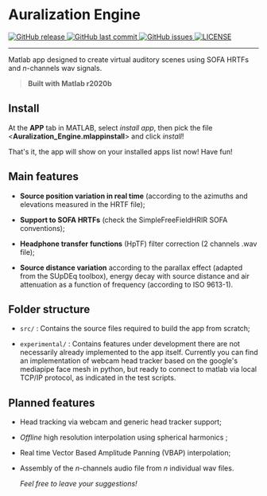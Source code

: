 # Auralization Engine

<p align="left">
  <a href="https://github.com/davircarvalho/Auralization_Engine/releases/" target="_blank">
    <img alt="GitHub release" src="https://img.shields.io/github/v/release/davircarvalho/Auralization_Engine?include_prereleases&style=flat-square">
  </a>

  <a href="https://github.com/davircarvalho/Auralization_Engine/commits/master" target="_blank">
    <img src="https://img.shields.io/github/last-commit/davircarvalho/Auralization_Engine?style=flat-square" alt="GitHub last commit">
  </a>

  <a href="https://github.com/davircarvalho/Auralization_Engine/issues" target="_blank">
    <img src="https://img.shields.io/github/issues/davircarvalho/Auralization_Engine?style=flat-square&color=red" alt="GitHub issues">
  </a>

  <a href="https://github.com/davircarvalho/Auralization_Engine/blob/master/LICENSE" target="_blank">
    <img alt="LICENSE" src="https://img.shields.io/github/license/davircarvalho/Auralization_Engine?style=flat-square&color=yellow">
  <a/>

</p>
<hr>


Matlab app designed to create virtual auditory scenes using SOFA HRTFs and *n*-channels wav signals.

>**Built with Matlab r2020b**

## Install
At the **APP** tab in MATLAB, select *install app*, then pick the file <**Auralization_Engine.mlappinstall**> and click *install*!

That's it, the app will show on your installed apps list now! Have fun!


## Main features

- **Source position variation in real time** (according to the azimuths and elevations measured in the HRTF file);

- **Support to SOFA HRTFs** (check the SimpleFreeFieldHRIR SOFA conventions);

- **Headphone transfer functions** (HpTF) filter correction (2 channels .wav file);

- **Source distance variation** according to the parallax effect (adapted from the SUpDEq toolbox), energy decay with source distance and air attenuation as a function of frequency (according to ISO 9613-1).


## Folder structure

- ```src/``` : Contains the source files required to build the app from scratch;

- ```experimental/``` : Contains features under development there are not necessarily already implemented to the app itself. Currently you can find an implementation of webcam head tracker based on the google's mediapipe face mesh in python, but ready to connect to matlab via local TCP/IP protocol, as indicated in the test scripts.

## Planned features

- Head tracking via webcam and generic head tracker support;

- *Offline* high resolution interpolation using spherical harmonics ;

- Real time Vector Based Amplitude Panning (VBAP) interpolation;

- Assembly of the *n*-channels audio file from *n* individual wav files.

  *Feel free to leave your suggestions!* 
